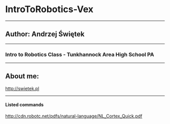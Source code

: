 # IntroToRobotics-Vex

____________________________________________________________

## Author: Andrzej Świętek ##
____________________________________________________________

### Intro to Robotics Class - Tunkhannock Area High School PA ###

_____________________________________________________________

## About me: ##
http://swietek.pl

_____________________________________________________________

#### Listed commands ####
http://cdn.robotc.net/pdfs/natural-language/NL_Cortex_Quick.pdf
